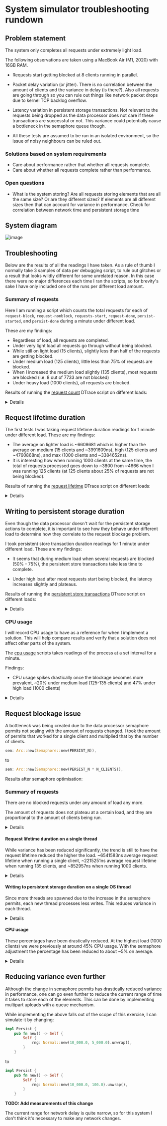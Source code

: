 # System simulator troubleshooting rundown

## Problem statement

The system only completes all requests under extremely light load.

The following observations are taken using a MacBook Air (M1, 2020) with 16GB RAM.

- Requests start getting blocked at 8 clients running in parallel.

- Packet delay variation (or jitter). There is no correlation between the amount of clients and the variance in delay (is there?). Also all requests are going through so you can rule out things like network packet drops due to kernel TCP backlog overflow.

- Latency variation in persistent storage transactions. Not relevant to the requests being dropped as the data processor does not care if these transactions are successful or not. This variance could potentially cause a bottleneck in the semaphore queue though.

- All these tests are assumed to be run in an isolated environment, so the issue of noisy neighbours can be ruled out. 

### Solutions based on system requirements

- Care about performance rather that whether all requests complete.
- Care about whether all requests complete rather than performance.

### Open questions

- What is the system storing? Are all requests storing elements that are all the same size? Or are they different sizes? If elements are all different sizes then that can account for variance in performance. Check for correlation between network time and persistent storage time

## System diagram

![image](./assets/system-simulator-diagram.png)

## Troubleshooting

Below are the results of all the readings I have taken. As a rule of thumb I normally take 3 samples of data per debugging script, to rule out glitches or a result that looks wildly different for some unrelated reason. In this case there were no major differences each time I ran the scripts, so for brevity's sake I have only included one of the runs per different load amount.

### Summary of requests

Here I am running a script which counts the total requests for each of `request-block`, `request-nonblock`, `requests-start`, `request-done`, `persist-started`, and `persist-done` during a minute under different load.

These are my findings:

- Regardless of load, all requests are completed.
- Under very light load all requests go through without being blocked.
- While still on light load (15 clients), slightly less than half of the requests are getting blocked.
- Under medium load (125 clients), little less than 75% of requests are blocked.
- When I increased the medium load slightly (135 clients), most requests are blocked (i.e. 8 out of 7733 are not blocked)
- Under heavy load (1000 clients), all requests are blocked.

Results of running the [request count](./scripts/count.sh) DTrace script on different loads:

<details>

#### Running the count script using 1 client

```console
CPU     ID                    FUNCTION:NAME
  4   5281                        :tick-60s 

  non blocked requests                                             60
  persistent writes done                                           60
  persistent writes started                                        60
  requests done                                                    60
  requests started                                                 60
```

#### Running the count script using 15 clients

```console
CPU     ID                    FUNCTION:NAME
  4   5281                        :tick-60s 

  blocked requests                                                283
  non blocked requests                                            617
  persistent writes done                                          898
  persistent writes started                                       900
  requests done                                                   900
  requests started                                                900
```

#### Running the count script using 125 clients

```console
CPU     ID                    FUNCTION:NAME
  6   5281                        :tick-60s 

  blocked requests                                               2802
  non blocked requests                                           4622
  requests done                                                  7423
  persistent writes started                                      7424
  requests started                                               7424
  persistent writes done                                         7425
```

#### Running the count script using 135 clients

```console
CPU     ID                    FUNCTION:NAME
  5   5281                        :tick-60s 

  non blocked requests                                              8
  blocked requests                                               7733
  requests done                                                  7739
  persistent writes done                                         7740
  persistent writes started                                      7740
  requests started                                               7740
```

#### Running the count script using 1000 clients

```console
CPU     ID                    FUNCTION:NAME
  4   5281                        :tick-60s 

  blocked requests                                               7679
  requests started                                               7679
  requests done                                                  7680
  persistent writes done                                         7681
  persistent writes started                                      7681
```
</details>

## Request lifetime duration

The first tests I was taking request lifetime duration readings for 1 minute under different load. These are my findings:

- The average on lighter load is ~6608681 which is higher than the average on medium (15 clients and ~3991609ns), high (125 clients and ~4760868ns), and max (1000 clients and ~3384652ns).
- It is interesting how when running 1000 clients at the same time, the total of requests processed goes down to ~3800 from ~4666 when I was running 125 clients (at 125 clients about 25% of requests are not being blocked).

Results of running the [request lifetime](./scripts/request-lifetime.sh) DTrace script on different loads:
<details>

#### Running the request lifetimes script using 1 client (no requests are blocked)

```console
Summary of all request lifetimes taken in one minute represented in nanoseconds:
  total requests                                                   60
  average request lifetime                                    6565760
  max request lifetime                                        8324958
  min request lifetime                                        5459416
  request lifetimes visualisation                   
           value  ------------- Distribution ------------- count    
         2097152 |                                         0        
         4194304 |@@@@@@@@@@@@@@@@@@@@@@@@@@@@@@@@@@@@@@@@ 60       
         8388608 |                                         0 
```

#### Running the request lifetimes script using 15 clients (some requests are blocked)

```console
Summary of all request lifetimes taken in one minute represented in nanoseconds:
  total requests                                                  176
  average request lifetime                                    3829997
  max request lifetime                                        8240208
  min request lifetime                                         265125
  request lifetimes visualisation                   
           value  ------------- Distribution ------------- count    
          131072 |                                         0        
          262144 |                                         2        
          524288 |                                         1        
         1048576 |@@@@@@@@@@                               44       
         2097152 |@@@@@@@@@@@@                             52       
         4194304 |@@@@@@@@@@@@@@@@@@                       77       
         8388608 |                                         0
```

#### Running the request lifetimes script using 125 clients (some requests are blocked)

```console
Summary of all request lifetimes taken in one minute represented in nanoseconds:
  total requests                                                 4666
  average request lifetime                                    4697868
  max request lifetime                                       23316875
  min request lifetime                                          16875
  request lifetimes visualisation                   
           value  ------------- Distribution ------------- count    
            8192 |                                         0        
           16384 |                                         11       
           32768 |                                         13       
           65536 |                                         1        
          131072 |                                         15       
          262144 |@                                        62       
          524288 |                                         42       
         1048576 |@@@@@                                    586      
         2097152 |@@@@@@@@@@@@@                            1519     
         4194304 |@@@@@@@@@@@@@@@@@@                       2128     
         8388608 |@@                                       274      
        16777216 |                                         15       
        33554432 |                                         0
```

#### Running the request lifetimes script using 135 clients (all requests are blocked)

```console
Summary of all request lifetimes taken in one minute represented in nanoseconds:
  total requests                                                 3961
  average request lifetime                                    4409304
  max request lifetime                                       33164500
  min request lifetime                                          32708
  request lifetimes visualisation                   
           value  ------------- Distribution ------------- count    
            8192 |                                         0        
           16384 |                                         1        
           32768 |                                         1        
           65536 |                                         12       
          131072 |@                                        78       
          262144 |@@                                       191      
          524288 |@                                        75       
         1048576 |@@@@@@@                                  731      
         2097152 |@@@@@@@@@@@@@@@                          1491     
         4194304 |@@@@@@@@@                                885      
         8388608 |@@@@                                     425      
        16777216 |@                                        71       
        33554432 |                                         0 
```

#### Running the request lifetimes script using 1000 clients (all requests are blocked)

```console
Summary of all request lifetimes taken in one minute represented in nanoseconds:
  total requests                                                 3775
  average request lifetime                                    3403925
  max request lifetime                                       38066959
  min request lifetime                                          59834
  request lifetimes visualisation                   
           value  ------------- Distribution ------------- count    
           16384 |                                         0        
           32768 |                                         3        
           65536 |                                         14       
          131072 |@@@@@@@@@@                               988      
          262144 |@@@@                                     360      
          524288 |                                         15       
         1048576 |@@@@@                                    500      
         2097152 |@@@@@@@@@                                844      
         4194304 |@@@@@@@                                  681      
         8388608 |@@@                                      301      
        16777216 |@                                        65       
        33554432 |                                         4        
        67108864 |                                         0
```

</details>

## Writing to persistent storage duration

Even though the data processor doesn't wait for the persistent storage actions to complete, it is important to see how they behave under different load to determine how they correlate to the request blockage problem.

I took persistent store transaction duration readings for 1 minute under different load. These are my findings:

- It seems that during medium load when several requests are blocked (50% - 75%), the persistent store transactions take less time to complete.

- Under high load after most requests start being blocked, the latency increases slightly and plateaus.

Results of running the [persistent store transactions](./scripts/persist-time.sh) DTrace script on different loads:

<details>

#### Running persist-time script using 1 client

```console
Summary of all writes to persistent storage taken in one minute represented in nanoseconds:
  total writes                                                     58
  average write                                            1056537086
  max write                                                4096332625
  min write                                                  55025666
  visualisation of writes                           
           value  ------------- Distribution ------------- count    
        16777216 |                                         0        
        33554432 |@@@@@@@@@@@@@@                           20       
        67108864 |@@@@                                     6        
       134217728 |                                         0        
       268435456 |                                         0        
       536870912 |@@@@@                                    7        
      1073741824 |@@@@@@@@@@@@                             18       
      2147483648 |@@@@@                                    7        
      4294967296 |                                         0
```

#### Running persist-time script using 15 clients

```console
Summary of all writes to persistent storage taken in one minute represented in nanoseconds:
  total writes                                                    358
  average write                                              95680837
  max write                                                4158929375
  min write                                                     30542
  visualisation of writes                           
           value  ------------- Distribution ------------- count    
            8192 |                                         0        
           16384 |                                         1        
           32768 |                                         0        
           65536 |                                         2        
          131072 |                                         3        
          262144 |                                         2        
          524288 |                                         1        
         1048576 |@@@@@@@@                                 69       
         2097152 |@@@@@@                                   50       
         4194304 |@@                                       18       
         8388608 |@                                        7        
        16777216 |                                         0        
        33554432 |@@@@@@@@@@@@@@@@@@@@                     180      
        67108864 |@                                        8        
       134217728 |                                         0        
       268435456 |                                         0        
       536870912 |@@                                       15       
      1073741824 |                                         0        
      2147483648 |                                         2        
      4294967296 |                                         0 
```

#### Running persist-time script using 125 clients

```console
Summary of all writes to persistent storage taken in one minute represented in nanoseconds:
  total writes                                                   5088
  average write                                              15728164
  max write                                                 954772500
  min write                                                     18667
  visualisation of writes                           
           value  ------------- Distribution ------------- count    
            8192 |                                         0        
           16384 |                                         1        
           32768 |                                         0        
           65536 |                                         11       
          131072 |                                         11       
          262144 |                                         2        
          524288 |                                         2        
         1048576 |@@@                                      428      
         2097152 |@@@@@@@                                  880      
         4194304 |@@@@@@@                                  919      
         8388608 |@@@@@@@@@@@@                             1467     
        16777216 |@@@@@@@@                                 1063     
        33554432 |@@                                       207      
        67108864 |                                         42       
       134217728 |                                         34       
       268435456 |                                         18       
       536870912 |                                         3        
      1073741824 |                                         0 
```

#### Running persist-time script using 135 clients

```console
Summary of all writes to persistent storage taken in one minute represented in nanoseconds:
  total writes                                                   5904
  average write                                              16260669
  max write                                                 518956458
  min write                                                     47500
  visualisation of writes                           
           value  ------------- Distribution ------------- count    
           16384 |                                         0        
           32768 |                                         2        
           65536 |                                         21       
          131072 |                                         12       
          262144 |                                         4        
          524288 |                                         4        
         1048576 |@@@@                                     597      
         2097152 |@@@@@@@                                  1027     
         4194304 |@@@@@@@                                  1017     
         8388608 |@@@@@@@@@                                1375     
        16777216 |@@@@@@@@                                 1195     
        33554432 |@@@@                                     523      
        67108864 |@                                        86       
       134217728 |                                         32       
       268435456 |                                         9        
       536870912 |                                         0
```

#### Running persist-time script using 1000 clients

```console
  total writes                                                   4282
  average write                                              19894690
  max write                                                3828975459
  min write                                                     17834
  visualisation of writes                           
           value  ------------- Distribution ------------- count    
            8192 |                                         0        
           16384 |                                         4        
           32768 |                                         4        
           65536 |                                         12       
          131072 |                                         3        
          262144 |                                         0        
          524288 |                                         0        
         1048576 |@@                                       226      
         2097152 |@@@@                                     476      
         4194304 |@@@@@@@                                  729      
         8388608 |@@@@@@@@@@@                              1163     
        16777216 |@@@@@@@@@@@                              1193     
        33554432 |@@@                                      360      
        67108864 |@                                        64       
       134217728 |                                         40       
       268435456 |                                         7        
       536870912 |                                         0        
      1073741824 |                                         0        
      2147483648 |                                         1        
      4294967296 |                                         0
```

</details>

### CPU usage

I will record CPU usage to have as a reference for when I implement a solution. This will help compare results and verify that a solution does not affect other parts of the system.

The [cpu usage](./scripts/cpu-usage.sh) scripts takes readings of the process at a set interval for a minute.

Findings:

- CPU usage spikes drastically once the blockage becomes more prevalent, ~20% under medium load (125-135 clients) and 47% under high load (1000 clients) 

<details>

#### Running CPU usage script using 1 client for 1 minute

```console
TIMESTAMP  PID    %CPU    PROCESS
13:00:25  17887   0.1 system-simulator
13:00:37  17887   0.1 system-simulator
13:00:49  17887   0.0 system-simulator
13:01:01  17887   0.0 system-simulator
13:01:13  17887   0.0 system-simulator
```

#### Running CPU usage script using 15 clients for 1 minute

```console
TIMESTAMP  PID    %CPU    PROCESS
13:12:27  18084   0.2 system-simulator
13:12:39  18084   0.3 system-simulator
13:12:51  18084   0.4 system-simulator
13:13:03  18084   0.9 system-simulator
13:13:15  18084   1.5 system-simulator
```

#### Running CPU usage script using 125 clients for 1 minute

```console
TIMESTAMP  PID    %CPU    PROCESS
13:24:44  18263  15.4 system-simulator
13:24:56  18263  18.5 system-simulator
13:25:08  18263  15.6 system-simulator
13:25:20  18263  17.8 system-simulator
13:25:32  18263  18.5 system-simulator
```

#### Running CPU usage script using 135 clients for 1 minute

```console
TIMESTAMP  PID    %CPU    PROCESS
13:26:41  18466  22.2 system-simulator
13:26:53  18466  18.7 system-simulator
13:27:05  18466  22.4 system-simulator
13:27:17  18466  20.4 system-simulator
13:27:29  18466  21.8 system-simulator
```

#### Running CPU usage script using 1000 clients for 1 minute

```console
TIMESTAMP  PID    %CPU    PROCESS
15:21:01  19186  41.5 system-simulator
15:21:13  19186  58.9 system-simulator
15:21:25  19186  41.9 system-simulator
15:21:37  19186  52.9 system-simulator
15:21:49  19186  62.1 system-simulator
```
</details>

## Request blockage issue

A bottleneck was being created due to the data processor semaphore permits not scaling with the amount of requests changed. I took the amount of permits that worked for a single client and multiplied that by the number of clients.

```rust
sem: Arc::new(Semaphore::new(PERSIST_N)),
```
to

```rust
sem: Arc::new(Semaphore::new(PERSIST_N * N_CLIENTS)),
```

Results after semaphore optimisation:

### Summary of requests

There are no blocked requests under any amount of load any more.

The amount of requests does not plateau at a certain load, and they are proportional to the amount of clients being run. 

<details>

#### Running a single client:

```console
CPU     ID                    FUNCTION:NAME
  5   5281                        :tick-60s 

  non blocked requests                                             60
  persistent writes done                                           60
  persistent writes started                                        60
  requests done                                                    60
  requests started                                                 60
```

#### Under light load (15 clients):

```console
CPU     ID                    FUNCTION:NAME
  4   5281                        :tick-60s 

  non blocked requests                                            885
  persistent writes done                                          885
  persistent writes started                                       885
  requests done                                                   885
  requests started                                                885
```

#### Under medium load (125 clients):

```console
CPU     ID                    FUNCTION:NAME
  4   5281                        :tick-60s 

  non blocked requests                                           7375
  persistent writes done                                         7375
  persistent writes started                                      7375
  requests done                                                  7375
  requests started                                               7375
```

#### Under medium/high load (135 clients):

```console
CPU     ID                    FUNCTION:NAME
  6   5281                        :tick-60s 

  non blocked requests                                           7965
  persistent writes done                                         7965
  persistent writes started                                      7965
  requests done                                                  7965
  requests started                                               7965
```

#### Under high load (1000 clients):

```console
CPU     ID                    FUNCTION:NAME
  4   5281                        :tick-60s 

  persistent writes done                                        59000
  non blocked requests                                          59002
  persistent writes started                                     59002
  requests done                                                 59002
  requests started                                              59002
```

</details>

#### Request lifetime duration on a single thread

While variance has been reduced significantly, the trend is still to have the request lifetime reduced the higher the load. ~6541583ns average request lifetime when running a single client, ~2215251ns average request lifetime when running 135 clients, and ~852957ns when running 1000 clients.

<details>

#### Running a single client:

```console
Summary of all request lifetimes taken in one minute represented in nanoseconds:
  total requests                                                   59
  average request lifetime                                    6541583
  max request lifetime                                        8448000
  min request lifetime                                        4970334
  request lifetimes visualisation                   
           value  ------------- Distribution ------------- count    
         2097152 |                                         0        
         4194304 |@@@@@@@@@@@@@@@@@@@@@@@@@@@@@@@@@@@@@@@  58       
         8388608 |@                                        1        
        16777216 |                                         0 
```

#### Under light load (15 clients):

```console
Summary of all request lifetimes taken in one minute represented in nanoseconds:
  total requests                                                   60
  average request lifetime                                    5591203
  max request lifetime                                        7801958
  min request lifetime                                        2574625
  request lifetimes visualisation                   
           value  ------------- Distribution ------------- count    
         1048576 |                                         0        
         2097152 |@@@                                      4        
         4194304 |@@@@@@@@@@@@@@@@@@@@@@@@@@@@@@@@@@@@@    56       
         8388608 |                                         0
```

#### Under medium load (125 clients):

```console
Summary of all request lifetimes taken in one minute represented in nanoseconds:
  total requests                                                   59
  average request lifetime                                    3666190
  max request lifetime                                        4411583
  min request lifetime                                         469375
  request lifetimes visualisation                   
           value  ------------- Distribution ------------- count    
          131072 |                                         0        
          262144 |@                                        1        
          524288 |                                         0        
         1048576 |                                         0        
         2097152 |@@@@@@@@@@@@@@@@@@@@@@@@@@@@@@@@@@@@     53       
         4194304 |@@@                                      5        
         8388608 |                                         0 
```

#### Under medium/high load (135 clients):

```console
Summary of all request lifetimes taken in one minute represented in nanoseconds:
  total requests                                                  113
  average request lifetime                                    2215251
  max request lifetime                                        5576791
  min request lifetime                                          51250
  request lifetimes visualisation                   
           value  ------------- Distribution ------------- count    
           16384 |                                         0        
           32768 |@                                        2        
           65536 |                                         0        
          131072 |                                         1        
          262144 |@@                                       7        
          524288 |@@@@@@@@@@@@@@@@                         46       
         1048576 |                                         1        
         2097152 |@@@@@@@@@@@@@@@@@@@                      53       
         4194304 |@                                        3        
         8388608 |                                         0
```

#### Under high load (1000 clients):

```console
Summary of all request lifetimes taken in one minute represented in nanoseconds:
  total requests                                                  884
  average request lifetime                                     852957
  max request lifetime                                        8379833
  min request lifetime                                           7500
  request lifetimes visualisation                   
           value  ------------- Distribution ------------- count    
            2048 |                                         0        
            4096 |                                         1        
            8192 |                                         0        
           16384 |                                         0        
           32768 |                                         0        
           65536 |                                         0        
          131072 |                                         0        
          262144 |@@@@@@@@                                 176      
          524288 |@@@@@@@@@@@@@@@@@@@@@@@@@@@@             618      
         1048576 |@@                                       36       
         2097152 |@                                        26       
         4194304 |@                                        27       
         8388608 |                                         0
```

</details>

#### Writing to persistent storage duration on a single OS thread

Since more threads are spawned due to the increase in the semaphore permits, each new thread processes less writes. This reduces variance in each thread.

<details>

#### Running a single client:

```console
Summary of all writes to persistent storage taken in one minute represented in nanoseconds:
  total writes                                                     59
  average write                                            1023451518
  max write                                                5112237834
  min write                                                  57745084
  visualisation of writes                           
           value  ------------- Distribution ------------- count    
        16777216 |                                         0        
        33554432 |@@@@@@@@@                                14       
        67108864 |@@@@                                     6        
       134217728 |                                         0        
       268435456 |                                         0        
       536870912 |@@@@@@@@                                 12       
      1073741824 |@@@@@@@@@@@@@@@@                         24       
      2147483648 |@                                        2        
      4294967296 |@                                        1        
      8589934592 |                                         0
```

#### Under light load (15 clients):

```console
Summary of all writes to persistent storage taken in one minute represented in nanoseconds:
  total writes                                                    171
  average write                                             139800622
  max write                                                4105406000
  min write                                                  51638417
  visualisation of writes                           
           value  ------------- Distribution ------------- count    
        16777216 |                                         0        
        33554432 |@@@@@@@@@@@@@@@@@@@@@@@@@@@@@@@@@@@@@@   164      
        67108864 |                                         0        
       134217728 |                                         0        
       268435456 |                                         0        
       536870912 |                                         1        
      1073741824 |@                                        4        
      2147483648 |                                         2        
      4294967296 |                                         0
```

#### Under medium load (125 clients):

```console
Summary of all writes to persistent storage taken in one minute represented in nanoseconds:
  total writes                                                    227
  average write                                              61112287
  max write                                                1076288000
  min write                                                  44318958
  visualisation of writes                           
           value  ------------- Distribution ------------- count    
        16777216 |                                         0        
        33554432 |@@@@@@@@@@@@@@@@@@@@@@@@@@@@@@@@@@@@@@@@ 225      
        67108864 |                                         0        
       134217728 |                                         0        
       268435456 |                                         0        
       536870912 |                                         1        
      1073741824 |                                         1        
      2147483648 |                                         0
```

#### Under medium/high load (135 clients):

```console
Summary of all writes to persistent storage taken in one minute represented in nanoseconds:
  total writes                                                    232
  average write                                              51078164
  max write                                                  62577042
  min write                                                  43816666
  visualisation of writes                           
           value  ------------- Distribution ------------- count    
        16777216 |                                         0        
        33554432 |@@@@@@@@@@@@@@@@@@@@@@@@@@@@@@@@@@@@@@@@ 232      
        67108864 |                                         0 
```

#### Under high load (1000 clients):

```console
Summary of all writes to persistent storage taken in one minute represented in nanoseconds:
  total writes                                                    293
  average write                                              16911109
  max write                                                2080384709
  min write                                                     46125
  visualisation of writes                           
           value  ------------- Distribution ------------- count    
           16384 |                                         0        
           32768 |                                         2        
           65536 |                                         2        
          131072 |                                         1        
          262144 |                                         0        
          524288 |                                         1        
         1048576 |@@@                                      23       
         2097152 |@@@@@@@@                                 62       
         4194304 |@@@@@@@@@@@@@@                           100      
         8388608 |@@@@@@@                                  54       
        16777216 |@@@@@                                    33       
        33554432 |@@                                       14       
        67108864 |                                         0        
       134217728 |                                         0        
       268435456 |                                         0        
       536870912 |                                         0        
      1073741824 |                                         1        
      2147483648 |                                         0 
```
</details>

#### CPU usage

These percentages have been drastically reduced. At the highest load (1000 clients) we were previously at around 45% CPU usage. With the semaphore adjustment the percentage has been reduced to about ~5% on average.

<details>

#### Running a single client:

```console
TIMESTAMP  PID    %CPU    PROCESS
18:06:14  22854   0.0 system-simulator
18:06:26  22854   0.0 system-simulator
18:06:38  22854   0.0 system-simulator
18:06:50  22854   0.0 system-simulator
18:07:02  22854   0.0 system-simulator
```

#### Under light load (15 clients):

```console
TIMESTAMP  PID    %CPU    PROCESS
18:10:27  22239   0.4  system-simulator
18:10:39  22239   0.8  system-simulator
18:10:51  22239   0.7  system-simulator
18:11:03  22239   0.0  system-simulator
18:11:15  22239   0.0  system-simulator
```

#### Under medium load (125 clients):

```console
TIMESTAMP  PID    %CPU    PROCESS
18:12:25  22319   1.1  system-simulator
18:12:37  22319   2.5  system-simulator
18:12:49  22319   4.5  system-simulator
18:13:01  22319   5.0  system-simulator
18:13:13  22319   0.0  system-simulator
```

#### Under medium/high load (135 clients):

```console
TIMESTAMP  PID    %CPU    PROCESS
18:14:00  22482   2.0  system-simulator
18:14:12  22482   3.7  system-simulator
18:14:24  22482   6.5  system-simulator
18:14:36  22482   0.2  system-simulator
18:14:48  22482   0.1  system-simulator
```

#### Under high load (1000 clients):

```console
TIMESTAMP  PID    %CPU    PROCESS
18:16:18  22645  10.9  system-simulator
18:16:30  22645   9.1  system-simulator
18:16:42  22645   7.7  system-simulator
18:16:54  22645   2.1  system-simulator
18:17:06  22645   4.0  system-simulator
```
</details>

## Reducing variance even further

Although the change in semaphore permits has drastically reduced variance in performance, one can go even further to reduce the current range of time it takes to store each of the elements. This can be done by implementing multipart uploads with a queue mechanism.

While implementing the above falls out of the scope of this exercise, I can simulate it by changing:

```rust
impl Persist {
    pub fn new() -> Self {
        Self {
            rng: Normal::new(10_000.0, 5_000.0).unwrap(),
        }
    }
```

to

```rust
impl Persist {
    pub fn new() -> Self {
        Self {
            rng: Normal::new(10_000.0, 100.0).unwrap(),
        }
    }
```

__TODO: Add measurements of this change__

The current range for network delay is quite narrow, so for this system I don't think it's necessary to make any network changes.
